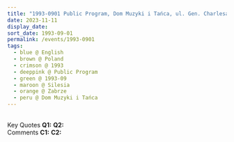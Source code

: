 ```yaml
---
title: "1993-0901 Public Program, Dom Muzyki i Tańca, ul. Gen. Charlesa De Gaulle'a 17, Zabrze, Silesia, Poland"
date: 2023-11-11
display_date: 
sort_date: 1993-09-01
permalink: /events/1993-0901
tags:
  - blue @ English
  - brown @ Poland
  - crimson @ 1993
  - deeppink @ Public Program
  - green @ 1993-09
  - maroon @ Silesia
  - orange @ Zabrze
  - peru @ Dom Muzyki i Tańca
---
```


<br>

<wave-list>
  <list-title color="DarkSeaGreen" width="55">Key Quotes</list-title>
  <list-item color="BlanchedAlmond" width="280"><b>Q1:</b> <i></i></list-item>
  <list-item color="Lavender" width="280"><b>Q2:</b> <i></i></list-item>
</wave-list>

<br>

<wave-list>
  <list-title color="DarkSeaGreen" width="55">Comments</list-title>
  <list-item color="BlanchedAlmond" width="280"><b>C1:</b> <i></i></list-item>
  <list-item color="Lavender" width="280"><b>C2:</b> <i></i></list-item>
</wave-list>